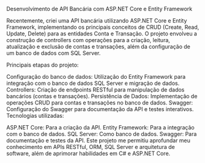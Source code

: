 Desenvolvimento de API Bancária com ASP.NET Core e Entity Framework

Recentemente, criei uma API bancária utilizando ASP.NET Core e Entity Framework, implementando os principais conceitos de CRUD (Create, Read, Update, Delete) para as entidades Conta e Transação. O projeto envolveu a construção de controllers com operações para a criação, leitura, atualização e exclusão de contas e transações, além da configuração de um banco de dados com SQL Server.

Principais etapas do projeto:

Configuração do banco de dados: Utilização do Entity Framework para integração com o banco de dados SQL Server e migração de dados.
Controllers: Criação de endpoints RESTful para manipulação de dados bancários (contas e transações).
Persistência de Dados: Implementação de operações CRUD para contas e transações no banco de dados.
Swagger: Configuração do Swagger para documentação da API e testes interativos.
Tecnologias utilizadas:

ASP.NET Core: Para a criação da API.
Entity Framework: Para a integração com o banco de dados.
SQL Server: Como banco de dados.
Swagger: Para documentação e testes da API.
Este projeto me permitiu aprofundar meu conhecimento em APIs RESTful, ORM, SQL Server e arquitetura de software, além de aprimorar habilidades em C# e ASP.NET Core.
